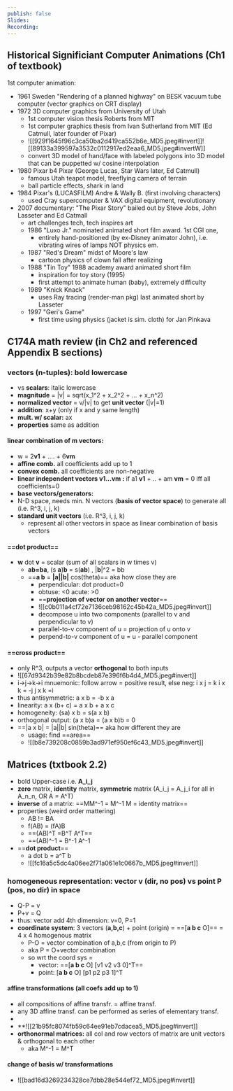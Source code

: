 ```yaml
---
publish: false
Slides: 
Recording:
---
```

## Historical Significiant Computer Animations (Ch1 of textbook)
1st computer animation:
- 1961 Sweden "Rendering of a planned highway" on BESK vacuum tube computer (vector graphics on CRT display)
- 1972 3D computer graphics from University of Utah
	- 1st computer vision thesis Roberts from MIT
	- 1st computer graphics thesis from Ivan Sutherland from MIT (Ed Catmull, later founder of Pixar)
	- ![[929f1645f96c3ca50ba2d419ca552b6e_MD5.jpeg#invert]]![[89133a399597a3532c0112917ed2eaa6_MD5.jpeg#invertW]] 
	- convert 3D model of hand/face with labeled polygons into 3D model that can be puppetted w/ cosine interpolation
- 1980 Pixar b4 Pixar (George Lucas, Star Wars later, Ed Catmull)
	- famous Utah teapot model, freeflying camera of terrain
	- ball particle effects, shark in land
- 1984 Pixar's (LUCASFILM) Andre & Wally B. (first involving characters)
	- used Cray supercomputer & VAX digital equipment, revolutionary
- 2007 documentary: "The Pixar Story" bailed out by Steve Jobs, John Lasseter and Ed Catmall
	- art challenges tech, tech inspires art
	- 1986 "Luxo Jr." nominated animated short film award. 1st CGI one, 
		- entirely hand-positioned (by ex-Disney animator John), i.e. vibrating wires of lamps NOT physics em.
	- 1987 "Red's Dream" midst of Moore's law
		- cartoon physics of clown fall after realizing
	- 1988 "Tin Toy" 1988 academy award animated short film
		- inspiration for toy story (1995)
		- first attempt to animate human (baby), extremely difficulty
	- 1989 "Knick Knack"
		- uses Ray tracing (render-man pkg) last animated short by Lasseter
	- 1997 "Geri's Game"
		- first time using physics (jacket is sim. cloth) for Jan Pinkava

## C174A math review (in Ch2 and referenced Appendix B sections)
### **vectors** (n-tuples): bold lowercase
- vs **scalars**: italic lowercase
- **magnitude** = |v| = sqrt(x_1^2 + x_2^2 + ... + x_n^2)
- **normalized vector** = v/|v| to get **unit vector** (|v|=1)
- **addition**: x+y (only if x and y same length)
- **mult. w/ scalar:** ax
- **properties** same as addition
#### **linear combination of m vectors**: 
- w = 2**v1**  + .... +  6**vm**
- **affine comb.** all coefficients add up to 1
- **convex comb.** all coefficients are non-negative
- **linear independent vectors v1...vm :** if a1 **v1** + .. + am **vm** = 0  iff all coefficients=0
- **base vectors/generators:**
- N-D space, needs min. N vectors (**basis of vector space**) to generate all (i.e. R^3, i, j, k) 
- **standard unit vectors**  (i.e. R^3, i, j, k) 
	- represent all other vectors in space as linear combination of basis vectors
#### ==**dot product**== 
- **w** dot **v** = scalar (sum of all scalars in w times v)
	- **ab=ba**, (s **a**)**b** = s(**ab**) , |**b**|^2 = bb
	- ==**a b** = **|a||b|** cos(theta)==  aka how close they are
		- perpendicular: dot product=0
		- obtuse: <0    acute: >0
		- ==**projection of vector on another vector**==
		- ![[c0b011a4cf72e7136ceb98162c45b42a_MD5.jpeg#invert]]
		- decompose u into two components (parallel to v and perpendicular to v)
		- parallel-to-v component of u = projection of u onto v
		- perpend-to-v component of u = u - parallel component
#### ==**cross product**== 
- only R^3, outputs a vector **orthogonal** to both inputs
- ![[67d9342b39e82b8bcdeb87e396f6b4d4_MD5.jpeg#invert]]
- i→j→k→i   mnuemonic: follow arrow = positive result, else neg:      i x j = k     i x k = -j       j x k =i
- thus antisymmetric:   a x b = -b x a
- linearity:  a x (b+ c) = a x b + a x c
- homogeneity:   (sa) x b = s(a x b)
- orthogonal output:   (a x b)a = (a x b)b = 0
- ==|a x b| = |a||b| sin(theta)== aka how different they are
	- usage: find ==area==
	- ![[b8e739208c0859b3ad971ef950ef6c43_MD5.jpeg#invert]]

## Matrices (txtbook 2.2)
- bold Upper-case i.e. **A_i_j**
- **zero** matrix, **identity** matrix, **symmetric** matrix (A_i_j = A_j_i for all in A_n_n, OR A = A^T)
- **inverse** of a matrix:  ==MM^-1 = M^-1 M = identity matrix==
- properties (weird order mattering)
	- AB != BA
	- f(AB) = (fA)B
	- ==(AB)^T =B^T A^T==
	- ==(AB)^-1 = B^-1 A^-1
- ==**dot product**==
	- a dot b = a^T b
	- ![[fc16a5c5dc4a06ee2f71a061e1c0667b_MD5.jpeg#invert]]
### **homogeneous representation:** vector v (dir, no pos) vs point P (pos, no dir) in space
- Q-P = v
- P+v = Q
- thus:  vector add 4th dimension:  v=0,  P=1
- **coordinate system**:  3 vectors (**a,b,c**) + point (origin) = ==\[**a b c** O]== = 4 x 4 homogenous matrix
	- P-O = vector combination of a,b,c (from origin to P)
	- aka P = O+vector combination
	- so wrt the coord sys =
		- vector: ==\[**a b c** O] \[v1 v2 v3 0]^T==
		- point: \[**a b c** O] \[p1 p2 p3 1]^T
#### **affine transformations (all coefs add up to 1)**
- all compositions of affine transfr. = affine transf.
- any 3D affine transf. can be performed as series of elementary transf.
- 
- **![[21b95fc8074fb59c64ee91eb7cdacea5_MD5.jpeg#invert]]
- **orthonormal matrices:** all col and row vectors of matrix are unit vectors & orthogonal to each other
	- aka M^-1 = M^T
#### **change of basis w/ transformations**
- ![[bad16d3269234328ce7dbb28e544ef72_MD5.jpeg#invert]]

